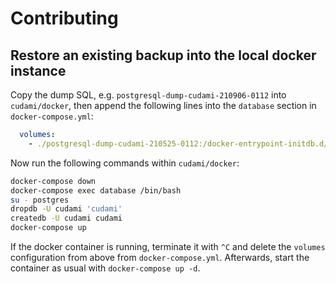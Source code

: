 # Contributing

## Restore an existing backup into the local docker instance

Copy the dump SQL, e.g. `postgresql-dump-cudami-210906-0112` into `cudami/docker`, then
append the following lines into the `database` section in `docker-compose.yml`:
```yml
  volumes:
    - ./postgresql-dump-cudami-210525-0112:/docker-entrypoint-initdb.d/dump.sql
```

Now run the following commands within `cudami/docker`:

```sh
docker-compose down
docker-compose exec database /bin/bash
su - postgres
dropdb -U cudami 'cudami'
createdb -U cudami cudami
docker-compose up
```

If the docker container is running, terminate it with `^C` and delete the `volumes` configuration
from above from `docker-compose.yml`. Afterwards, start the container as usual with `docker-compose up -d`.